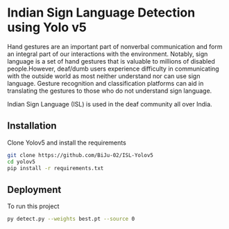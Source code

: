 # Indian Sign Language Detection using Yolo v5

Hand gestures are an important part of nonverbal communication and form an integral part of our interactions with the environment. Notably, sign language is a set of hand gestures that is valuable to millions of disabled people.However, deaf/dumb users experience difficulty in communicating with the outside world as most neither understand nor can use sign language. Gesture recognition and classification platforms can aid in translating the gestures to those who do not understand sign language.

Indian Sign Language (ISL) is used in the deaf community all over India. 

## Installation

Clone Yolov5 and install the requirements

```bash
git clone https://github.com/BiJu-02/ISL-Yolov5  
cd yolov5
pip install -r requirements.txt  
```
    
## Deployment

To run this project

```bash
py detect.py --weights best.pt --source 0
```

